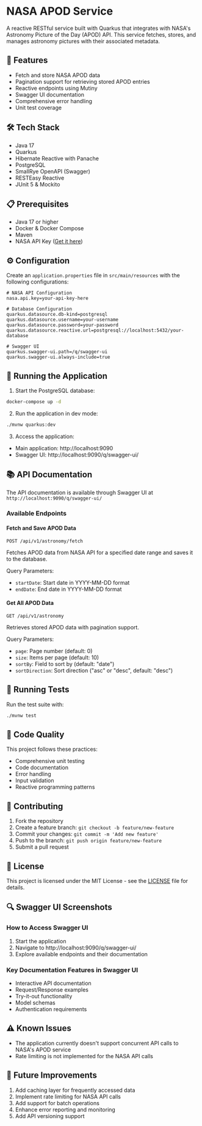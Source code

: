 # NASA APOD Service

A reactive RESTful service built with Quarkus that integrates with NASA's Astronomy Picture of the Day (APOD) API. This service fetches, stores, and manages astronomy pictures with their associated metadata.

## 🚀 Features

- Fetch and store NASA APOD data
- Pagination support for retrieving stored APOD entries
- Reactive endpoints using Mutiny
- Swagger UI documentation
- Comprehensive error handling
- Unit test coverage

## 🛠 Tech Stack

- Java 17
- Quarkus
- Hibernate Reactive with Panache
- PostgreSQL
- SmallRye OpenAPI (Swagger)
- RESTEasy Reactive
- JUnit 5 & Mockito

## 📋 Prerequisites

- Java 17 or higher
- Docker & Docker Compose
- Maven
- NASA API Key ([Get it here](https://api.nasa.gov/))

## ⚙️ Configuration

Create an `application.properties` file in `src/main/resources` with the following configurations:

```properties
# NASA API Configuration
nasa.api.key=your-api-key-here

# Database Configuration
quarkus.datasource.db-kind=postgresql
quarkus.datasource.username=your-username
quarkus.datasource.password=your-password
quarkus.datasource.reactive.url=postgresql://localhost:5432/your-database

# Swagger UI
quarkus.swagger-ui.path=/q/swagger-ui
quarkus.swagger-ui.always-include=true
```

## 🚀 Running the Application

1. Start the PostgreSQL database:
```bash
docker-compose up -d
```

2. Run the application in dev mode:
```bash
./mvnw quarkus:dev
```

3. Access the application:
- Main application: http://localhost:9090
- Swagger UI: http://localhost:9090/q/swagger-ui/

## 📚 API Documentation

The API documentation is available through Swagger UI at `http://localhost:9090/q/swagger-ui/`

### Available Endpoints

#### Fetch and Save APOD Data
```http
POST /api/v1/astronomy/fetch
```
Fetches APOD data from NASA API for a specified date range and saves it to the database.

Query Parameters:
- `startDate`: Start date in YYYY-MM-DD format
- `endDate`: End date in YYYY-MM-DD format

#### Get All APOD Data
```http
GET /api/v1/astronomy
```
Retrieves stored APOD data with pagination support.

Query Parameters:
- `page`: Page number (default: 0)
- `size`: Items per page (default: 10)
- `sortBy`: Field to sort by (default: "date")
- `sortDirection`: Sort direction ("asc" or "desc", default: "desc")

## 🧪 Running Tests

Run the test suite with:
```bash
./mvnw test
```

## 📝 Code Quality

This project follows these practices:
- Comprehensive unit testing
- Code documentation
- Error handling
- Input validation
- Reactive programming patterns

## 🤝 Contributing

1. Fork the repository
2. Create a feature branch: `git checkout -b feature/new-feature`
3. Commit your changes: `git commit -m 'Add new feature'`
4. Push to the branch: `git push origin feature/new-feature`
5. Submit a pull request

## 📄 License

This project is licensed under the MIT License - see the [LICENSE](LICENSE) file for details.

## 🔍 Swagger UI Screenshots

### How to Access Swagger UI
1. Start the application
2. Navigate to http://localhost:9090/q/swagger-ui/
3. Explore available endpoints and their documentation

### Key Documentation Features in Swagger UI
- Interactive API documentation
- Request/Response examples
- Try-it-out functionality
- Model schemas
- Authentication requirements

## ⚠️ Known Issues

- The application currently doesn't support concurrent API calls to NASA's APOD service
- Rate limiting is not implemented for the NASA API calls

## 🔮 Future Improvements

1. Add caching layer for frequently accessed data
2. Implement rate limiting for NASA API calls
3. Add support for batch operations
4. Enhance error reporting and monitoring
5. Add API versioning support